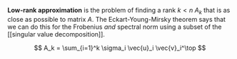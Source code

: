 **Low-rank approximation** is the problem of finding a rank $k < n$ $A_k$ that is as close as possible to matrix $A$. The Eckart-Young-Mirsky theorem says that we can do this for the Frobenius _and_ spectral norm using a subset of the [[singular value decomposition]].

$$
A_k = \sum_{i=1}^k \sigma_i \vec{u}_i \vec{v}_i^\top
$$
